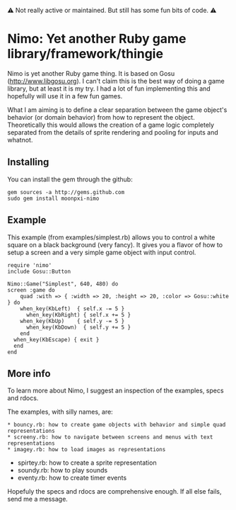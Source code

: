 :warning: Not really active or maintained. But still has some fun bits of code. :warning:

# Nimo: Yet another Ruby game library/framework/thingie

Nimo is yet another Ruby game thing. It is based on Gosu (http://www.libgosu.org). I can't claim this is the best way of doing a game library, but at least it is my try. I had a lot of fun implementing this and hopefully will use it in a few fun games.

What I am aiming is to define a clear separation between the game object's behavior (or domain behavior) from how to represent the object. Theoretically this would allows the creation of a game logic completely separated from the details of sprite rendering and pooling for inputs and whatnot.

## Installing

You can install the gem through the github:

	gem sources -a http://gems.github.com
	sudo gem install moonpxi-nimo

## Example

This example (from examples/simplest.rb) allows you to control a white square on a black background (very fancy). It gives you a flavor of how to setup a screen and a very simple game object with input control.

	require 'nimo'
	include Gosu::Button

	Nimo::Game("Simplest", 640, 480) do
  	screen :game do
    	quad :with => { :width => 20, :height => 20, :color => Gosu::white } do
      	when_key(KbLeft)  { self.x -= 5 }
	      when_key(KbRight) { self.x += 5 }
  	    when_key(KbUp)    { self.y -= 5 }
    	  when_key(KbDown)  { self.y += 5 }
	    end
  	  when_key(KbEscape) { exit }
	  end
	end

## More info

To learn more about Nimo, I suggest an inspection of the examples, specs and rdocs. 

The examples, with silly names, are:

	* bouncy.rb: how to create game objects with behavior and simple quad representations
	* screeny.rb: how to navigate between screens and menus with text representations
	* imagey.rb: how to load images as representations
  * spirtey.rb: how to create a sprite representation
  * soundy.rb: how to play sounds
  * eventy.rb: how to create timer events

Hopefuly the specs and rdocs are comprehensive enough. If all else fails, send me a message.
